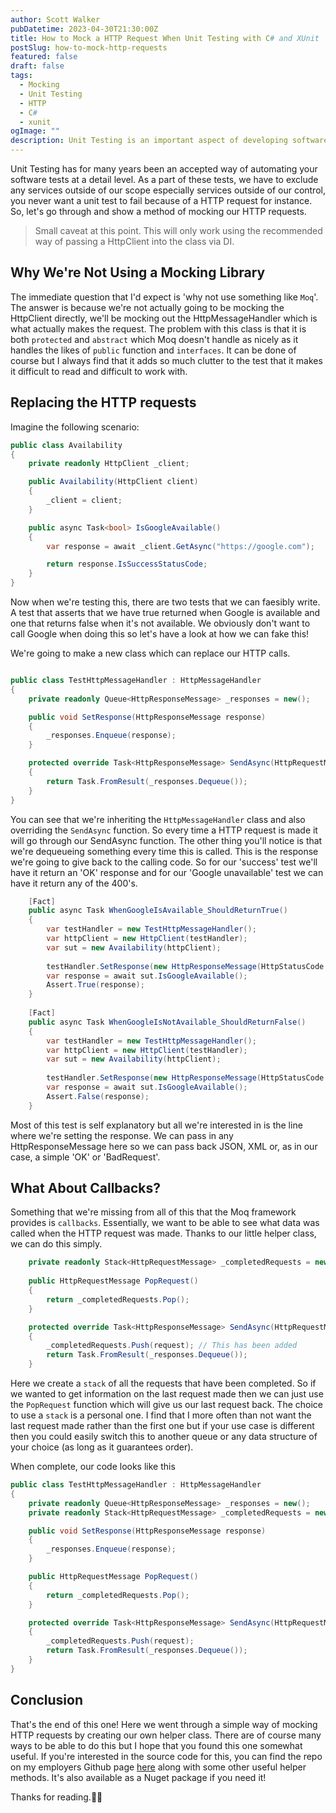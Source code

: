 ```yaml
---
author: Scott Walker
pubDatetime: 2023-04-30T21:30:00Z
title: How to Mock a HTTP Request When Unit Testing with C# and XUnit
postSlug: how-to-mock-http-requests
featured: false
draft: false
tags:
  - Mocking
  - Unit Testing
  - HTTP
  - C#
  - xunit
ogImage: ""
description: Unit Testing is an important aspect of developing software and HTTP requests will undoubtably come into this. We don't want to actually make those requests so here I'll explain how we can mock out any HTTP requests!
---
```


Unit Testing has for many years been an accepted way of automating your software tests at a detail level. As a part of these tests, we have to exclude any services outside of our scope especially services outside of our control, you never want a unit test to fail because of a HTTP request for instance. So, let's go through and show a method of mocking our HTTP requests.

> Small caveat at this point. This will only work using the recommended way of passing a HttpClient into the class via DI.

## Why We're Not Using a Mocking Library

The immediate question that I'd expect is 'why not use something like `Moq`'. The answer is because we're not actually going to be mocking the HttpClient directly, we'll be mocking out the HttpMessageHandler which is what actually makes the request. The problem with this class is that it is both `protected` and `abstract` which Moq doesn't handle as nicely as it handles the likes of `public` function and `interfaces`. It can be done of course but I always find that it adds so much clutter to the test that it makes it difficult to read and difficult to work with.

## Replacing the HTTP requests

Imagine the following scenario:

```csharp
public class Availability
{
    private readonly HttpClient _client;

    public Availability(HttpClient client)
    {
        _client = client;
    }

    public async Task<bool> IsGoogleAvailable()
    {
        var response = await _client.GetAsync("https://google.com");

        return response.IsSuccessStatusCode;
    }
}
```

Now when we're testing this, there are two tests that we can faesibly write. A test that asserts that we have true returned when Google is available and one that returns false when it's not available. We obviously don't want to call Google when doing this so let's have a look at how we can fake this!

We're going to make a new class which can replace our HTTP calls.

```csharp

public class TestHttpMessageHandler : HttpMessageHandler
{
    private readonly Queue<HttpResponseMessage> _responses = new();

    public void SetResponse(HttpResponseMessage response)
    {
        _responses.Enqueue(response);
    }

    protected override Task<HttpResponseMessage> SendAsync(HttpRequestMessage request, CancellationToken cancellationToken)
    {
        return Task.FromResult(_responses.Dequeue());
    }
}

```

You can see that we're inheriting the `HttpMessageHandler` class and also overriding the `SendAsync` function. So every time a HTTP request is made it will go through our SendAsync function. The other thing you'll notice is that we're dequeueing something every time this is called. This is the response we're going to give back to the calling code. So for our 'success' test we'll have it return an 'OK' response and for our 'Google unavailable' test we can have it return any of the 400's. 

```csharp
    [Fact]
    public async Task WhenGoogleIsAvailable_ShouldReturnTrue()
    {
        var testHandler = new TestHttpMessageHandler();
        var httpClient = new HttpClient(testHandler);
        var sut = new Availability(httpClient);
        
        testHandler.SetResponse(new HttpResponseMessage(HttpStatusCode.OK)); // Set the response that the client should return
        var response = await sut.IsGoogleAvailable();
        Assert.True(response);
    }
    
    [Fact]
    public async Task WhenGoogleIsNotAvailable_ShouldReturnFalse()
    {
        var testHandler = new TestHttpMessageHandler();
        var httpClient = new HttpClient(testHandler);
        var sut = new Availability(httpClient);
        
        testHandler.SetResponse(new HttpResponseMessage(HttpStatusCode.BadRequest));
        var response = await sut.IsGoogleAvailable();
        Assert.False(response);
    }
```

Most of this test is self explanatory but all we're interested in is the line where we're setting the response. We can pass in any HttpResponseMessage here so we can pass back JSON, XML or, as in our case, a simple 'OK' or 'BadRequest'.

## What About Callbacks?

Something that we're missing from all of this that the Moq framework provides is `callbacks`. Essentially, we want to be able to see what data was called when the HTTP request was made. Thanks to our little helper class, we can do this simply.

```csharp
    private readonly Stack<HttpRequestMessage> _completedRequests = new();
    
    public HttpRequestMessage PopRequest()
    {
        return _completedRequests.Pop();
    }

    protected override Task<HttpResponseMessage> SendAsync(HttpRequestMessage request, CancellationToken cancellationToken)
    {
        _completedRequests.Push(request); // This has been added
        return Task.FromResult(_responses.Dequeue());
    }

```

Here we create a `stack` of all the requests that have been completed. So if we wanted to get information on the last request made then we can just use the `PopRequest` function which will give us our last request back. The choice to use a `stack` is a personal one. I find that I more often than not want the last request made rather than the first one but if your use case is different then you could easily switch this to another queue or any data structure of your choice (as long as it guarantees order).

When complete, our code looks like this

```csharp
public class TestHttpMessageHandler : HttpMessageHandler
{
    private readonly Queue<HttpResponseMessage> _responses = new();
    private readonly Stack<HttpRequestMessage> _completedRequests = new();

    public void SetResponse(HttpResponseMessage response)
    {
        _responses.Enqueue(response);
    }

    public HttpRequestMessage PopRequest()
    {
        return _completedRequests.Pop();
    }

    protected override Task<HttpResponseMessage> SendAsync(HttpRequestMessage request, CancellationToken cancellationToken)
    {
        _completedRequests.Push(request);
        return Task.FromResult(_responses.Dequeue());
    }
}

```


## Conclusion

That's the end of this one! Here we went through a simple way of mocking HTTP requests by creating our own helper class. There are of course many ways to be able to do this but I hope that you found this one somewhat useful. If you're interested in the source code for this, you can find the repo on my employers Github page [here](https://github.com/ShipitSmarter/ShipitSmarter.TestHelpers/blob/main/src/ShipitSmarter.TestHelpers/TestHttpMessageHandler.cs) along with some other useful helper methods. It's also available as a Nuget package if you need it!

Thanks for reading.✌🏻
